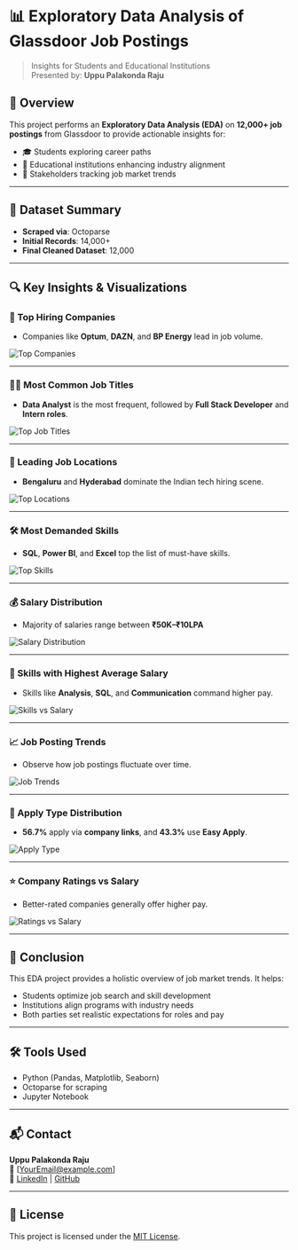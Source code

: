 # 📊 Exploratory Data Analysis of Glassdoor Job Postings

> Insights for Students and Educational Institutions  
> Presented by: **Uppu Palakonda Raju**

## 📝 Overview

This project performs an **Exploratory Data Analysis (EDA)** on **12,000+ job postings** from Glassdoor to provide actionable insights for:

- 🎓 Students exploring career paths  
- 🏫 Educational institutions enhancing industry alignment  
- 💼 Stakeholders tracking job market trends  

---

## 📁 Dataset Summary

- **Scraped via**: Octoparse  
- **Initial Records**: 14,000+  
- **Final Cleaned Dataset**: 12,000  

---

## 🔍 Key Insights & Visualizations

### 🏢 Top Hiring Companies
- Companies like **Optum**, **DAZN**, and **BP Energy** lead in job volume.

![Top Companies](images/top_companies.png)

---

### 🧑‍💼 Most Common Job Titles
- **Data Analyst** is the most frequent, followed by **Full Stack Developer** and **Intern roles**.

![Top Job Titles](images/top_job_titles.png)

---

### 📍 Leading Job Locations
- **Bengaluru** and **Hyderabad** dominate the Indian tech hiring scene.

![Top Locations](images/top_locations.png)

---

### 🛠️ Most Demanded Skills
- **SQL**, **Power BI**, and **Excel** top the list of must-have skills.

![Top Skills](images/top_skills.png)

---

### 💰 Salary Distribution
- Majority of salaries range between **₹50K–₹10LPA**

![Salary Distribution](images/salary_distribution.png)

---

### 🧠 Skills with Highest Average Salary
- Skills like **Analysis**, **SQL**, and **Communication** command higher pay.

![Skills vs Salary](images/skills_vs_salary.png)

---

### 📈 Job Posting Trends
- Observe how job postings fluctuate over time.

![Job Trends](images/job_trends.png)

---

### 🧾 Apply Type Distribution
- **56.7%** apply via **company links**, and **43.3%** use **Easy Apply**.

![Apply Type](images/apply_type_distribution.png)

---

### ⭐ Company Ratings vs Salary
- Better-rated companies generally offer higher pay.

![Ratings vs Salary](images/company_ratings_vs_salary.png)

---

## 🎯 Conclusion

This EDA project provides a holistic overview of job market trends. It helps:

- Students optimize job search and skill development  
- Institutions align programs with industry needs  
- Both parties set realistic expectations for roles and pay  

---

## 🛠️ Tools Used

- Python (Pandas, Matplotlib, Seaborn)  
- Octoparse for scraping  
- Jupyter Notebook  

---

## 📬 Contact

**Uppu Palakonda Raju**  
📧 [YourEmail@example.com]  
🔗 [LinkedIn](https://linkedin.com/in/yourprofile) | [GitHub](https://github.com/yourusername)

---

## 📄 License

This project is licensed under the [MIT License](LICENSE).
